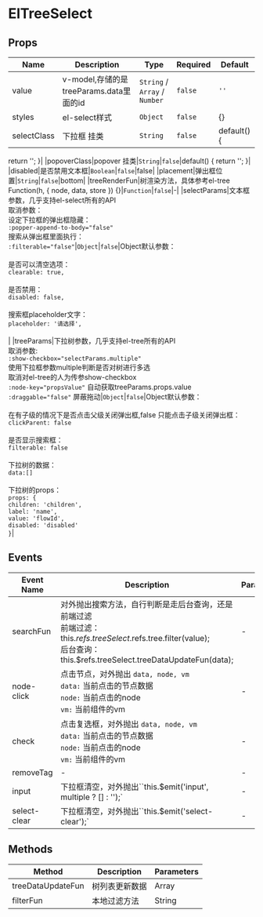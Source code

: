 # ElTreeSelect

## Props

<!-- @vuese:ElTreeSelect:props:start -->
|Name|Description|Type|Required|Default|
|---|---|---|---|---|
|value|v-model,存储的是treeParams.data里面的id|`String` / `Array` / `Number`|`false`|`''`|
|styles|el-select样式|`Object`|`false`|{}|
|selectClass|下拉框 挂类|`String`|`false`|default() {
  return '';
}|
|popoverClass|popover 挂类|`String`|`false`|default() {
  return '';
}|
|disabled|是否禁用文本框|`Boolean`|`false`|false|
|placement|弹出框位置|`String`|`false`|bottom|
|treeRenderFun|树渲染方法，具体参考el-tree Function(h, { node, data, store }) {}|`Function`|`false`|-|
|selectParams|文本框参数，几乎支持el-select所有的API<br> 取消参数：<br> 设定下拉框的弹出框隐藏：<br> `:popper-append-to-body="false"` <br> 搜索从弹出框里面执行： <br> `:filterable="false"`|`Object`|`false`|Object默认参数：<br><br> 是否可以清空选项：<br> `clearable: true,`<br><br> 是否禁用：<br> `disabled: false,`<br><br> 搜索框placeholder文字：<br> `placeholder: '请选择',`<br><br>|
|treeParams|下拉树参数，几乎支持el-tree所有的API<br> 取消参数:<br> `:show-checkbox="selectParams.multiple"`<br> 使用下拉框参数multiple判断是否对树进行多选<br> 取消对el-tree的人为传参show-checkbox<br> `:node-key="propsValue"`     自动获取treeParams.props.value<br> `:draggable="false"`         屏蔽拖动|`Object`|`false`|Object默认参数：<br><br> 在有子级的情况下是否点击父级关闭弹出框,false 只能点击子级关闭弹出框：`clickParent: false`<br><br> 是否显示搜索框：<br> `filterable: false`<br><br> 下拉树的数据：<br> `data:[]`<br><br> 下拉树的props：<br> `props: {`<br> `children: 'children',`<br> `label: 'name',`<br> `value: 'flowId',`<br> `disabled: 'disabled'`<br> `}`|

<!-- @vuese:ElTreeSelect:props:end -->


## Events

<!-- @vuese:ElTreeSelect:events:start -->
|Event Name|Description|Parameters|
|---|---|---|
|searchFun|对外抛出搜索方法，自行判断是走后台查询，还是前端过滤<br> 前端过滤：this.$refs.treeSelect.$refs.tree.filter(value);<br> 后台查询：this.$refs.treeSelect.treeDataUpdateFun(data);|-|
|node-click|点击节点，对外抛出   `data, node, vm`<br> `data:` 当前点击的节点数据<br> `node:` 当前点击的node<br> `vm:` 当前组件的vm|-|
|check|点击复选框，对外抛出   `data, node, vm`<br> `data:` 当前点击的节点数据<br> `node:` 当前点击的node<br> `vm:` 当前组件的vm|-|
|removeTag|-|-|
|input|下拉框清空，对外抛出``this.$emit('input', multiple ? [] : '');`|-|
|select-clear|下拉框清空，对外抛出``this.$emit('select-clear');`|-|

<!-- @vuese:ElTreeSelect:events:end -->


## Methods

<!-- @vuese:ElTreeSelect:methods:start -->
|Method|Description|Parameters|
|---|---|---|
|treeDataUpdateFun|树列表更新数据|Array|
|filterFun|本地过滤方法|String|

<!-- @vuese:ElTreeSelect:methods:end -->


